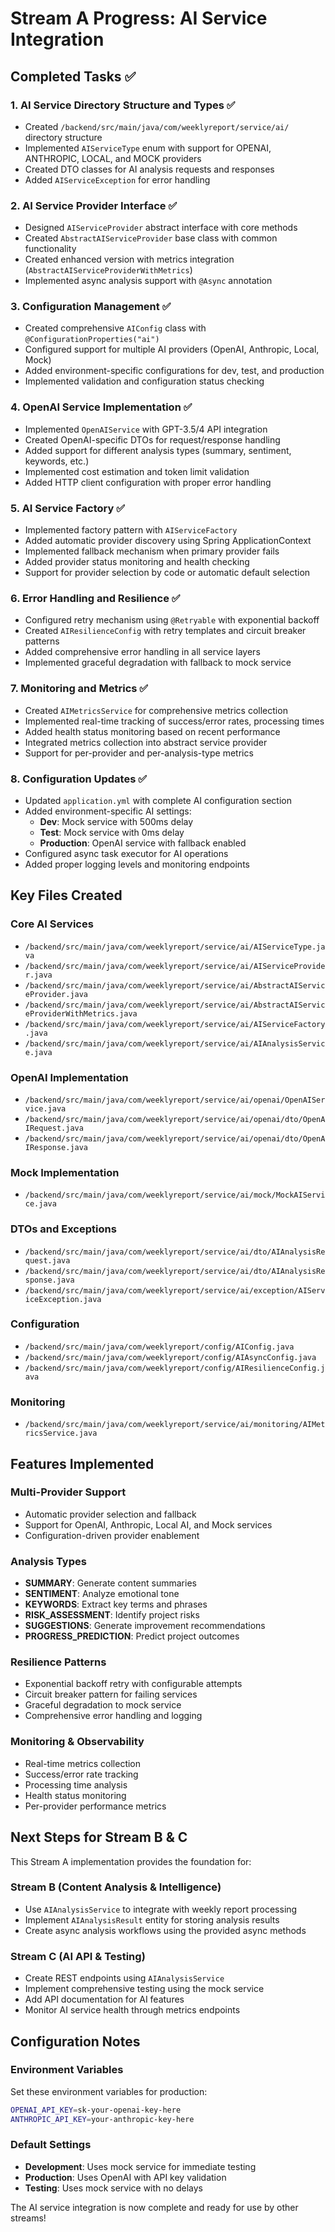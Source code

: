 # Stream A Progress: AI Service Integration

## Completed Tasks ✅

### 1. AI Service Directory Structure and Types ✅
- Created `/backend/src/main/java/com/weeklyreport/service/ai/` directory structure
- Implemented `AIServiceType` enum with support for OPENAI, ANTHROPIC, LOCAL, and MOCK providers
- Created DTO classes for AI analysis requests and responses
- Added `AIServiceException` for error handling

### 2. AI Service Provider Interface ✅
- Designed `AIServiceProvider` abstract interface with core methods
- Created `AbstractAIServiceProvider` base class with common functionality
- Created enhanced version with metrics integration (`AbstractAIServiceProviderWithMetrics`)
- Implemented async analysis support with `@Async` annotation

### 3. Configuration Management ✅
- Created comprehensive `AIConfig` class with `@ConfigurationProperties("ai")`
- Configured support for multiple AI providers (OpenAI, Anthropic, Local, Mock)
- Added environment-specific configurations for dev, test, and production
- Implemented validation and configuration status checking

### 4. OpenAI Service Implementation ✅
- Implemented `OpenAIService` with GPT-3.5/4 API integration
- Created OpenAI-specific DTOs for request/response handling
- Added support for different analysis types (summary, sentiment, keywords, etc.)
- Implemented cost estimation and token limit validation
- Added HTTP client configuration with proper error handling

### 5. AI Service Factory ✅
- Implemented factory pattern with `AIServiceFactory`
- Added automatic provider discovery using Spring ApplicationContext
- Implemented fallback mechanism when primary provider fails
- Added provider status monitoring and health checking
- Support for provider selection by code or automatic default selection

### 6. Error Handling and Resilience ✅
- Configured retry mechanism using `@Retryable` with exponential backoff
- Created `AIResilienceConfig` with retry templates and circuit breaker patterns
- Added comprehensive error handling in all service layers
- Implemented graceful degradation with fallback to mock service

### 7. Monitoring and Metrics ✅
- Created `AIMetricsService` for comprehensive metrics collection
- Implemented real-time tracking of success/error rates, processing times
- Added health status monitoring based on recent performance
- Integrated metrics collection into abstract service provider
- Support for per-provider and per-analysis-type metrics

### 8. Configuration Updates ✅
- Updated `application.yml` with complete AI configuration section
- Added environment-specific AI settings:
  - **Dev**: Mock service with 500ms delay
  - **Test**: Mock service with 0ms delay
  - **Production**: OpenAI service with fallback enabled
- Configured async task executor for AI operations
- Added proper logging levels and monitoring endpoints

## Key Files Created

### Core AI Services
- `/backend/src/main/java/com/weeklyreport/service/ai/AIServiceType.java`
- `/backend/src/main/java/com/weeklyreport/service/ai/AIServiceProvider.java`
- `/backend/src/main/java/com/weeklyreport/service/ai/AbstractAIServiceProvider.java`
- `/backend/src/main/java/com/weeklyreport/service/ai/AbstractAIServiceProviderWithMetrics.java`
- `/backend/src/main/java/com/weeklyreport/service/ai/AIServiceFactory.java`
- `/backend/src/main/java/com/weeklyreport/service/ai/AIAnalysisService.java`

### OpenAI Implementation
- `/backend/src/main/java/com/weeklyreport/service/ai/openai/OpenAIService.java`
- `/backend/src/main/java/com/weeklyreport/service/ai/openai/dto/OpenAIRequest.java`
- `/backend/src/main/java/com/weeklyreport/service/ai/openai/dto/OpenAIResponse.java`

### Mock Implementation
- `/backend/src/main/java/com/weeklyreport/service/ai/mock/MockAIService.java`

### DTOs and Exceptions
- `/backend/src/main/java/com/weeklyreport/service/ai/dto/AIAnalysisRequest.java`
- `/backend/src/main/java/com/weeklyreport/service/ai/dto/AIAnalysisResponse.java`
- `/backend/src/main/java/com/weeklyreport/service/ai/exception/AIServiceException.java`

### Configuration
- `/backend/src/main/java/com/weeklyreport/config/AIConfig.java`
- `/backend/src/main/java/com/weeklyreport/config/AIAsyncConfig.java`
- `/backend/src/main/java/com/weeklyreport/config/AIResilienceConfig.java`

### Monitoring
- `/backend/src/main/java/com/weeklyreport/service/ai/monitoring/AIMetricsService.java`

## Features Implemented

### Multi-Provider Support
- Automatic provider selection and fallback
- Support for OpenAI, Anthropic, Local AI, and Mock services
- Configuration-driven provider enablement

### Analysis Types
- **SUMMARY**: Generate content summaries
- **SENTIMENT**: Analyze emotional tone
- **KEYWORDS**: Extract key terms and phrases
- **RISK_ASSESSMENT**: Identify project risks
- **SUGGESTIONS**: Generate improvement recommendations
- **PROGRESS_PREDICTION**: Predict project outcomes

### Resilience Patterns
- Exponential backoff retry with configurable attempts
- Circuit breaker pattern for failing services
- Graceful degradation to mock service
- Comprehensive error handling and logging

### Monitoring & Observability
- Real-time metrics collection
- Success/error rate tracking
- Processing time analysis
- Health status monitoring
- Per-provider performance metrics

## Next Steps for Stream B & C

This Stream A implementation provides the foundation for:

### Stream B (Content Analysis & Intelligence)
- Use `AIAnalysisService` to integrate with weekly report processing
- Implement `AIAnalysisResult` entity for storing analysis results
- Create async analysis workflows using the provided async methods

### Stream C (AI API & Testing)  
- Create REST endpoints using `AIAnalysisService`
- Implement comprehensive testing using the mock service
- Add API documentation for AI features
- Monitor AI service health through metrics endpoints

## Configuration Notes

### Environment Variables
Set these environment variables for production:
```bash
OPENAI_API_KEY=sk-your-openai-key-here
ANTHROPIC_API_KEY=your-anthropic-key-here
```

### Default Settings
- **Development**: Uses mock service for immediate testing
- **Production**: Uses OpenAI with API key validation
- **Testing**: Uses mock service with no delays

The AI service integration is now complete and ready for use by other streams!